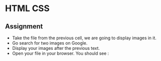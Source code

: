 # HTML CSS

## Assignment

- Take the file from the previous cell, we are going to display images in it.
- Go search for two images on Google.
- Display your images after the previous text.
- Open your file in your browser. You should see :
